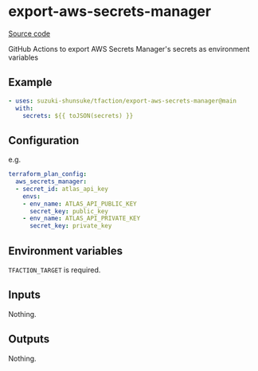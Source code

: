 # export-aws-secrets-manager

[Source code](https://github.com/suzuki-shunsuke/tfaction/tree/main/export-aws-secrets-manager)

GitHub Actions to export AWS Secrets Manager's secrets as environment variables

## Example

```yaml
- uses: suzuki-shunsuke/tfaction/export-aws-secrets-manager@main
  with:
    secrets: ${{ toJSON(secrets) }}
```

## Configuration

e.g.

```yaml
terraform_plan_config:
  aws_secrets_manager:
  - secret_id: atlas_api_key
    envs:
    - env_name: ATLAS_API_PUBLIC_KEY
      secret_key: public_key
    - env_name: ATLAS_API_PRIVATE_KEY
      secret_key: private_key
```

## Environment variables

`TFACTION_TARGET` is required.

## Inputs

Nothing.

## Outputs

Nothing.
